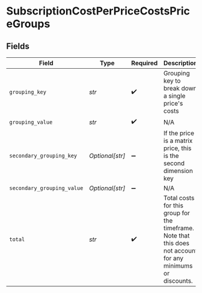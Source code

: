 # SubscriptionCostPerPriceCostsPriceGroups


## Fields

| Field                                                                                                        | Type                                                                                                         | Required                                                                                                     | Description                                                                                                  |
| ------------------------------------------------------------------------------------------------------------ | ------------------------------------------------------------------------------------------------------------ | ------------------------------------------------------------------------------------------------------------ | ------------------------------------------------------------------------------------------------------------ |
| `grouping_key`                                                                                               | *str*                                                                                                        | :heavy_check_mark:                                                                                           | Grouping key to break down a single price's costs                                                            |
| `grouping_value`                                                                                             | *str*                                                                                                        | :heavy_check_mark:                                                                                           | N/A                                                                                                          |
| `secondary_grouping_key`                                                                                     | *Optional[str]*                                                                                              | :heavy_minus_sign:                                                                                           | If the price is a matrix price, this is the second dimension key                                             |
| `secondary_grouping_value`                                                                                   | *Optional[str]*                                                                                              | :heavy_minus_sign:                                                                                           | N/A                                                                                                          |
| `total`                                                                                                      | *str*                                                                                                        | :heavy_check_mark:                                                                                           | Total costs for this group for the timeframe. Note that this does not account for any minimums or discounts. |